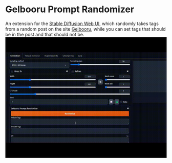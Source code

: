 # Gelbooru Prompt Randomizer
An extension for the [Stable Diffusion Web UI](https://github.com/AUTOMATIC1111/stable-diffusion-webui), which randomly takes tags from a random post on the site [Gelbooru](https://gelbooru.com/), while you can set tags that should be in the post and that should not be.
<img src="./GPR.gif">
